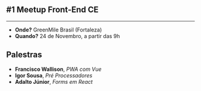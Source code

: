 ## #1 Meetup Front-End CE
---
- **Onde?** GreenMile Brasil (Fortaleza)
- **Quando?** 24 de Novembro, a partir das 9h

## Palestras
- **Francisco Wallison**, *PWA com Vue*
- **Igor Sousa**, *Pré Processadores*
- **Adalto Júnior**, *Forms em React*